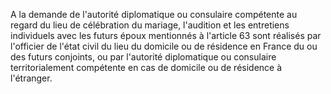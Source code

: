 A la demande de l'autorité diplomatique ou consulaire compétente au regard du lieu de célébration du mariage, l'audition et les entretiens individuels avec les futurs époux mentionnés à l'article 63 sont réalisés par l'officier de l'état civil du lieu du domicile ou de résidence en France du ou des futurs conjoints, ou par l'autorité diplomatique ou consulaire territorialement compétente en cas de domicile ou de résidence à l'étranger.
